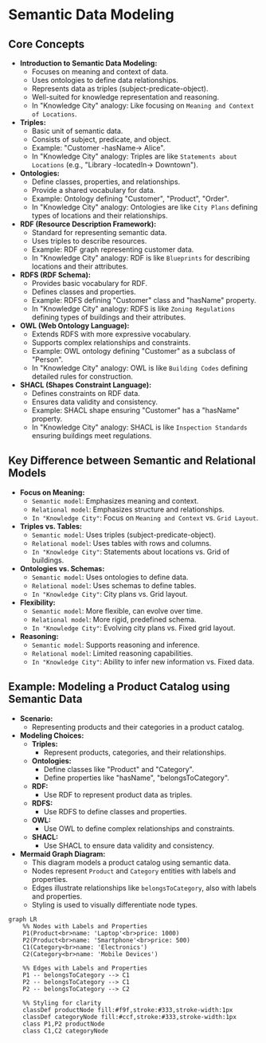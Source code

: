 # Semantic Data Modeling

## Core Concepts

- **Introduction to Semantic Data Modeling:**
  - Focuses on meaning and context of data.
  - Uses ontologies to define data relationships.
  - Represents data as triples (subject-predicate-object).
  - Well-suited for knowledge representation and reasoning.
  - In "Knowledge City" analogy: Like focusing on `Meaning and Context of Locations`.
- **Triples:**
  - Basic unit of semantic data.
  - Consists of subject, predicate, and object.
  - Example: "Customer -hasName-> Alice".
  - In "Knowledge City" analogy: Triples are like `Statements about Locations` (e.g., "Library -locatedIn-> Downtown").
- **Ontologies:**
  - Define classes, properties, and relationships.
  - Provide a shared vocabulary for data.
  - Example: Ontology defining "Customer", "Product", "Order".
  - In "Knowledge City" analogy: Ontologies are like `City Plans` defining types of locations and their relationships.
- **RDF (Resource Description Framework):**
  - Standard for representing semantic data.
  - Uses triples to describe resources.
  - Example: RDF graph representing customer data.
  - In "Knowledge City" analogy: RDF is like `Blueprints` for describing locations and their attributes.
- **RDFS (RDF Schema):**
  - Provides basic vocabulary for RDF.
  - Defines classes and properties.
  - Example: RDFS defining "Customer" class and "hasName" property.
  - In "Knowledge City" analogy: RDFS is like `Zoning Regulations` defining types of buildings and their attributes.
- **OWL (Web Ontology Language):**
  - Extends RDFS with more expressive vocabulary.
  - Supports complex relationships and constraints.
  - Example: OWL ontology defining "Customer" as a subclass of "Person".
  - In "Knowledge City" analogy: OWL is like `Building Codes` defining detailed rules for construction.
- **SHACL (Shapes Constraint Language):**
  - Defines constraints on RDF data.
  - Ensures data validity and consistency.
  - Example: SHACL shape ensuring "Customer" has a "hasName" property.
  - In "Knowledge City" analogy: SHACL is like `Inspection Standards` ensuring buildings meet regulations.

## Key Difference between Semantic and Relational Models

- **Focus on Meaning:**
  - `Semantic model`: Emphasizes meaning and context.
  - `Relational model`: Emphasizes structure and relationships.
  - `In "Knowledge City"`: Focus on `Meaning and Context` vs. `Grid Layout`.
- **Triples vs. Tables:**
  - `Semantic model`: Uses triples (subject-predicate-object).
  - `Relational model`: Uses tables with rows and columns.
  - `In "Knowledge City"`: Statements about locations vs. Grid of buildings.
- **Ontologies vs. Schemas:**
  - `Semantic model`: Uses ontologies to define data.
  - `Relational model`: Uses schemas to define tables.
  - `In "Knowledge City"`: City plans vs. Grid layout.
- **Flexibility:**
  - `Semantic model`: More flexible, can evolve over time.
  - `Relational model`: More rigid, predefined schema.
  - `In "Knowledge City"`: Evolving city plans vs. Fixed grid layout.
- **Reasoning:**
  - `Semantic model`: Supports reasoning and inference.
  - `Relational model`: Limited reasoning capabilities.
  - `In "Knowledge City"`: Ability to infer new information vs. Fixed data.

## Example: Modeling a Product Catalog using Semantic Data

- **Scenario:**
  - Representing products and their categories in a product catalog.
- **Modeling Choices:**
  - **Triples:**
    - Represent products, categories, and their relationships.
  - **Ontologies:**
    - Define classes like "Product" and "Category".
    - Define properties like "hasName", "belongsToCategory".
  - **RDF:**
    - Use RDF to represent product data as triples.
  - **RDFS:**
    - Use RDFS to define classes and properties.
  - **OWL:**
    - Use OWL to define complex relationships and constraints.
  - **SHACL:**
    - Use SHACL to ensure data validity and consistency.
- **Mermaid Graph Diagram:**
  - This diagram models a product catalog using semantic data.
  - Nodes represent `Product` and `Category` entities with labels and properties.
  - Edges illustrate relationships like `belongsToCategory`, also with labels and properties.
  - Styling is used to visually differentiate node types.

```mermaid
graph LR
    %% Nodes with Labels and Properties
    P1(Product<br>name: 'Laptop'<br>price: 1000)
    P2(Product<br>name: 'Smartphone'<br>price: 500)
    C1(Category<br>name: 'Electronics')
    C2(Category<br>name: 'Mobile Devices')

    %% Edges with Labels and Properties
    P1 -- belongsToCategory --> C1
    P2 -- belongsToCategory --> C1
    P2 -- belongsToCategory --> C2

    %% Styling for clarity
    classDef productNode fill:#f9f,stroke:#333,stroke-width:1px
    classDef categoryNode fill:#ccf,stroke:#333,stroke-width:1px
    class P1,P2 productNode
    class C1,C2 categoryNode
```
